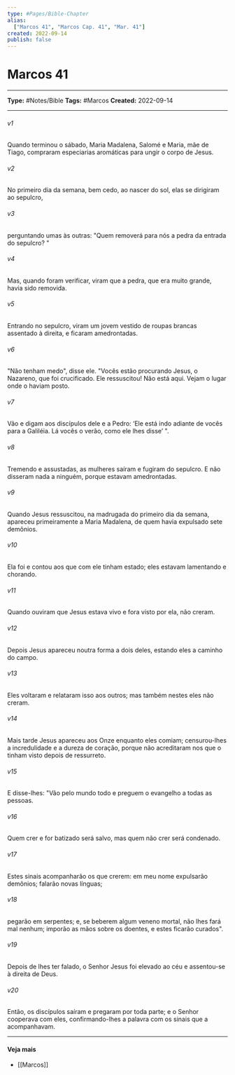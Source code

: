 ```yaml
---
type: #Pages/Bible-Chapter
alias:
  ["Marcos 41", "Marcos Cap. 41", "Mar. 41"]
created: 2022-09-14
publish: false
---
```


# Marcos 41

---

**Type:** #Notes/Bible
**Tags:** #Marcos
**Created:** 2022-09-14

---

###### v1
Quando terminou o sábado, Maria Madalena, Salomé e Maria, mãe de Tiago, compraram especiarias aromáticas para ungir o corpo de Jesus.
###### v2
No primeiro dia da semana, bem cedo, ao nascer do sol, elas se dirigiram ao sepulcro,
###### v3
perguntando umas às outras: "Quem removerá para nós a pedra da entrada do sepulcro? "
###### v4
Mas, quando foram verificar, viram que a pedra, que era muito grande, havia sido removida.
###### v5
Entrando no sepulcro, viram um jovem vestido de roupas brancas assentado à direita, e ficaram amedrontadas.
###### v6
"Não tenham medo", disse ele. "Vocês estão procurando Jesus, o Nazareno, que foi crucificado. Ele ressuscitou! Não está aqui. Vejam o lugar onde o haviam posto.
###### v7
Vão e digam aos discípulos dele e a Pedro: ‘Ele está indo adiante de vocês para a Galiléia. Lá vocês o verão, como ele lhes disse’ ".
###### v8
Tremendo e assustadas, as mulheres saíram e fugiram do sepulcro. E não disseram nada a ninguém, porque estavam amedrontadas.
###### v9
Quando Jesus ressuscitou, na madrugada do primeiro dia da semana, apareceu primeiramente a Maria Madalena, de quem havia expulsado sete demônios.
###### v10
Ela foi e contou aos que com ele tinham estado; eles estavam lamentando e chorando.
###### v11
Quando ouviram que Jesus estava vivo e fora visto por ela, não creram.
###### v12
Depois Jesus apareceu noutra forma a dois deles, estando eles a caminho do campo.
###### v13
Eles voltaram e relataram isso aos outros; mas também nestes eles não creram.
###### v14
Mais tarde Jesus apareceu aos Onze enquanto eles comiam; censurou-lhes a incredulidade e a dureza de coração, porque não acreditaram nos que o tinham visto depois de ressurreto.
###### v15
E disse-lhes: "Vão pelo mundo todo e preguem o evangelho a todas as pessoas.
###### v16
Quem crer e for batizado será salvo, mas quem não crer será condenado.
###### v17
Estes sinais acompanharão os que crerem: em meu nome expulsarão demônios; falarão novas línguas;
###### v18
pegarão em serpentes; e, se beberem algum veneno mortal, não lhes fará mal nenhum; imporão as mãos sobre os doentes, e estes ficarão curados".
###### v19
Depois de lhes ter falado, o Senhor Jesus foi elevado ao céu e assentou-se à direita de Deus.
###### v20
Então, os discípulos saíram e pregaram por toda parte; e o Senhor cooperava com eles, confirmando-lhes a palavra com os sinais que a acompanhavam.


---

#### Veja mais

- [[Marcos]]
